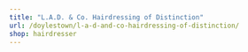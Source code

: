 ```yaml
---
title: "L.A.D. & Co. Hairdressing of Distinction"
url: /doylestown/l-a-d-and-co-hairdressing-of-distinction/
shop: hairdresser
---
```

